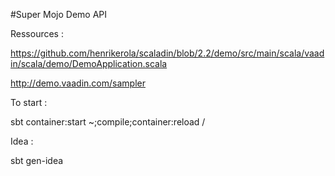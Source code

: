 #Super Mojo Demo API


Ressources : 

https://github.com/henrikerola/scaladin/blob/2.2/demo/src/main/scala/vaadin/scala/demo/DemoApplication.scala

http://demo.vaadin.com/sampler

To start : 

sbt
container:start
~;compile;container:reload /


Idea :

sbt
gen-idea
